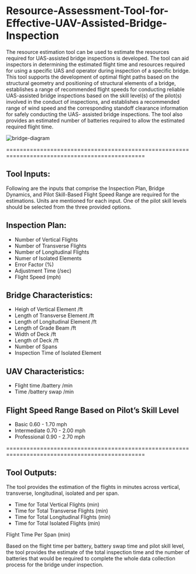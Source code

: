 # Resource-Assessment-Tool-for-Effective-UAV-Assisted-Bridge-Inspection

The resource estimation tool can be used to estimate the resources required for UAS-assisted bridge inspections is developed. The tool can aid inspectors in determining the estimated flight time and resources required for using a specific UAS and operator during inspection of a specific bridge. This tool supports the development of optimal flight paths based on the structural geometry and positioning of structural elements of a bridge, establishes a range of recommended flight speeds for conducting reliable UAS-assisted bridge inspections based on the skill level(s) of the pilot(s) involved in the conduct of inspections, and establishes a recommended range of wind speed and the corresponding standoff clearance information for safely conducting the UAS- assisted bridge inspections. The tool also provides an estimated number of batteries required to allow the estimated required flight time.

![bridge-diagram](https://github.com/ACCESSLab/Resource-Assessment-Tool-for-Effective-UAV-Assisted-Bridge-Inspection/assets/20880304/6c2e3896-e080-4ff1-a354-d6f1ad17bc62)

===============================================================================================

## Tool Inputs:

Following are the inputs that comprise the Inspection Plan, Bridge Dynamics, and Pilot Skill-Based Flight Speed Range are required for the estimations. Units are mentioned for each input. One of the pilot skill levels should be selected from the three provided options.

## Inspection Plan:

* Number of Vertical Flights
* Number of Transverse Flights
* Number of Longitudinal Flights
* Numer of Isolated Elements
* Error Factor (%)
* Adjustment Time	(/sec)
* Flight Speed (mph)


## Bridge Characteristics:			

* Heigh of Vertical Element       /ft
* Length of Transverse Element    /ft
* Length of Longitudinal Element  /ft
* Length of Grade Beam            /ft
* Width of Deck                   /ft
* Length of Deck                  /ft
* Number of Spans		
* Inspection Time of Isolated Element		

## UAV Characteristics:		

* Flight time /battery	/min
* Time /battery swap    /min

## Flight Speed Range Based on Pilot’s Skill Level

* Basic	        0.60 - 1.70		mph
* Intermediate	0.70 - 2.00		mph
* Professional	0.90 - 2.70		mph

===============================================================================================

## Tool Outputs:

The tool provides the estimation of the flights in minutes across vertical, transverse, longitudinal, isolated and per span.

* Time for Total Vertical Flights     (min)
* Time for Total Transverse Flights   (min)
* Time for Total Longitudinal Flights (min)
* Time for Total Isolated Flights     (min)

Flight Time Per Span (min)

Based on the flight time per battery, battery swap time and pilot skill level, the tool provides the estimate of the total inspection time and the number of batteries that would be required to complete the whole data collection process for the bridge under inspection.
